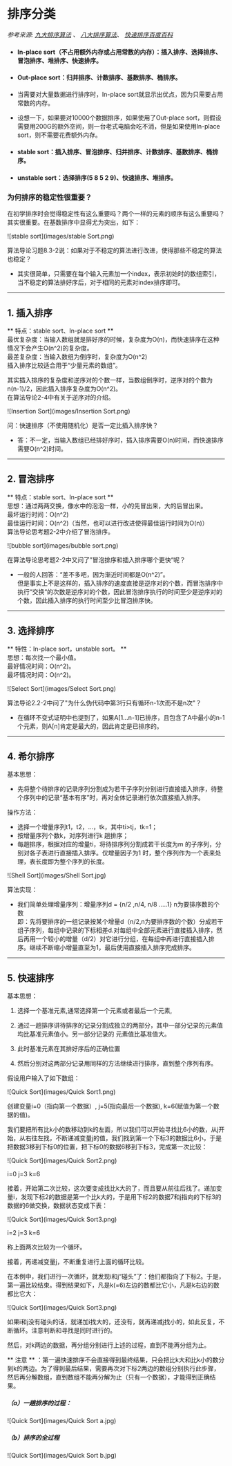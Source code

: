 # 排序分类

*参考来源:
[九大排序算法](http://blog.csdn.net/xiazdong/article/details/8462393) 、
[八大排序算法](http://blog.csdn.net/hguisu/article/details/7776068)、
[快速排序百度百科](http://baike.baidu.com/link?url=UXJHwhoiBv2F_K-5wNnvMreBeSmENqYDAWC9Z7YFuDbq5FAJ3E-BAN_PpnBHSP-ZnJN43P_0PYSE6UJ5L-OuZ5W4RUJdfmsTNRmCGdSWEdpvI59LtN-8AVtdrJQ4cwaxG-IdFxap9dMHfL6iTfER5HsT0_lY_EW58SzL7tl16_xbStsfd2hd3tnw0gdof7tN#2)*

* #### In-place sort（不占用额外内存或占用常数的内存）：插入排序、选择排序、冒泡排序、堆排序、快速排序。
* #### Out-place sort：归并排序、计数排序、基数排序、桶排序。


* 当需要对大量数据进行排序时，In-place sort就显示出优点，因为只需要占用常数的内存。
* 设想一下，如果要对10000个数据排序，如果使用了Out-place sort，则假设需要用200G的额外空间，则一台老式电脑会吃不消，但是如果使用In-place sort，则不需要花费额外内存。

* #### stable sort：插入排序、冒泡排序、归并排序、计数排序、基数排序、桶排序。
* #### unstable sort：选择排序(5 8 5 2 9)、快速排序、堆排序。

### 为何排序的稳定性很重要？

在初学排序时会觉得稳定性有这么重要吗？两个一样的元素的顺序有这么重要吗？其实很重要。在基数排序中显得尤为突出，如下：

![stable sort](images/stable Sort.png)  

算法导论习题8.3-2说：如果对于不稳定的算法进行改进，使得那些不稳定的算法也稳定？  
* 其实很简单，只需要在每个输入元素加一个index，表示初始时的数组索引，当不稳定的算法排好序后，对于相同的元素对index排序即可。

---


## 1. 插入排序
** 特点：stable sort、In-place sort  **  
最优复杂度：当输入数组就是排好序的时候，复杂度为O(n)，而快速排序在这种情况下会产生O(n^2)的复杂度。  
最差复杂度：当输入数组为倒序时，复杂度为O(n^2)  
插入排序比较适合用于“少量元素的数组”。

其实插入排序的复杂度和逆序对的个数一样，当数组倒序时，逆序对的个数为n(n-1)/2，因此插入排序复杂度为O(n^2)。  
在算法导论2-4中有关于逆序对的介绍。

![Insertion Sort](images/Insertion Sort.png)

问：快速排序（不使用随机化）是否一定比插入排序快？
* 答：不一定，当输入数组已经排好序时，插入排序需要O(n)时间，而快速排序需要O(n^2)时间。

---

## 2. 冒泡排序
** 特点：stable sort、In-place sort  **  
思想：通过两两交换，像水中的泡泡一样，小的先冒出来，大的后冒出来。  
最坏运行时间：O(n^2)  
最佳运行时间：O(n^2)（当然，也可以进行改进使得最佳运行时间为O(n)）  
算法导论思考题2-2中介绍了冒泡排序。

![bubble sort](images/bubble sort.png)

在算法导论思考题2-2中又问了”冒泡排序和插入排序哪个更快“呢？
* 一般的人回答：“差不多吧，因为渐近时间都是O(n^2)”。  
但是事实上不是这样的，插入排序的速度直接是逆序对的个数，而冒泡排序中执行“交换“的次数是逆序对的个数，因此冒泡排序执行的时间至少是逆序对的个数，因此插入排序的执行时间至少比冒泡排序快。

---

## 3. 选择排序
** 特性：In-place sort，unstable sort。 **  
思想：每次找一个最小值。  
最好情况时间：O(n^2)。  
最坏情况时间：O(n^2)。  

![Select Sort](images/Select Sort.png)

算法导论2.2-2中问了"为什么伪代码中第3行只有循环n-1次而不是n次"？
* 在循环不变式证明中也提到了，如果A[1...n-1]已排序，且包含了A中最小的n-1个元素，则A[n]肯定是最大的，因此肯定是已排序的。

---

## 4. 希尔排序
基本思想：  
* 先将整个待排序的记录序列分割成为若干子序列分别进行直接插入排序，待整个序列中的记录“基本有序”时，再对全体记录进行依次直接插入排序。

操作方法：  
* 选择一个增量序列t1，t2，…，tk，其中ti>tj，tk=1；  
* 按增量序列个数k，对序列进行k 趟排序；
* 每趟排序，根据对应的增量ti，将待排序列分割成若干长度为m 的子序列，分别对各子表进行直接插入排序。仅增量因子为1 时，整个序列作为一个表来处理，表长度即为整个序列的长度。

![Shell Sort](images/Shell Sort.jpg)

算法实现：
* 我们简单处理增量序列：增量序列d = {n/2 ,n/4, n/8 .....1} n为要排序数的个数   
即：先将要排序的一组记录按某个增量d（n/2,n为要排序数的个数）分成若干组子序列，每组中记录的下标相差d.对每组中全部元素进行直接插入排序，然后再用一个较小的增量（d/2）对它进行分组，在每组中再进行直接插入排序。继续不断缩小增量直至为1，最后使用直接插入排序完成排序。

---

## 5. 快速排序
基本思想：
1. 选择一个基准元素,通常选择第一个元素或者最后一个元素,

2. 通过一趟排序讲待排序的记录分割成独立的两部分，其中一部分记录的元素值均比基准元素值小。另一部分记录的 元素值比基准值大。

3. 此时基准元素在其排好序后的正确位置

4. 然后分别对这两部分记录用同样的方法继续进行排序，直到整个序列有序。

假设用户输入了如下数组：

![Quick Sort](images/Quick Sort1.png)

创建变量i=0（指向第一个数据）, j=5(指向最后一个数据), k=6(赋值为第一个数据的值)。  

我们要把所有比k小的数移动到k的左面，所以我们可以开始寻找比6小的数，从j开始，从右往左找，不断递减变量j的值，我们找到第一个下标3的数据比6小，于是把数据3移到下标0的位置，把下标0的数据6移到下标3，完成第一次比较：

![Quick Sort](images/Quick Sort2.png)

i=0 j=3 k=6  

接着，开始第二次比较，这次要变成找比k大的了，而且要从前往后找了。递加变量i，发现下标2的数据是第一个比k大的，于是用下标2的数据7和j指向的下标3的数据的6做交换，数据状态变成下表：

![Quick Sort](images/Quick Sort3.png)

i=2 j=3 k=6  

称上面两次比较为一个循环。

接着，再递减变量j，不断重复进行上面的循环比较。  

在本例中，我们进行一次循环，就发现i和j“碰头”了：他们都指向了下标2。于是，第一遍比较结束。得到结果如下，凡是k(=6)左边的数都比它小，凡是k右边的数都比它大：

![Quick Sort](images/Quick Sort3.png)

如果i和j没有碰头的话，就递加i找大的，还没有，就再递减j找小的，如此反复，不断循环。注意判断和寻找是同时进行的。  

然后，对k两边的数据，再分组分别进行上述的过程，直到不能再分组为止。

** 注意 ** ：第一遍快速排序不会直接得到最终结果，只会把比k大和比k小的数分到k的两边。为了得到最后结果，需要再次对下标2两边的数组分别执行此步骤，然后再分解数组，直到数组不能再分解为止（只有一个数据），才能得到正确结果。

##### （a）一趟排序的过程：

![Quick Sort](images/Quick Sort a.jpg)

##### （b）排序的全过程

![Quick Sort](images/Quick Sort b.jpg)
